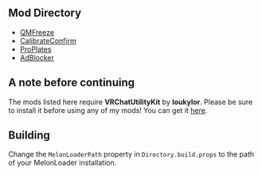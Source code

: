 ## Mod Directory
- [QMFreeze](../../tree/master/QMFreeze)
- [CalibrateConfirm](../../tree/master/CalibrateConfirm)
- [ProPlates](../../tree/master/ProPlates)
- [AdBlocker](../../tree/master/AdBlocker)
<!-- - [~~VXP~~])(../../tree/master/VXP) -->
<!-- - [~~UnmuteSound~~])(../../tree/master/UnmuteSound) -->
  
## A note before continuing
The mods listed here require **VRChatUtilityKit** by **loukylor**. Please be sure to install it before using any of my mods! You can get it [here](https://github.com/loukylor/VRC-Mods/releases).

## Building
Change the `MelonLoaderPath` property in `Directory.build.props` to the path of your MelonLoader installation.